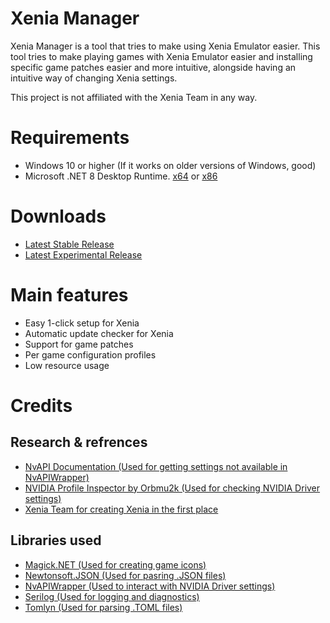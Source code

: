 # Xenia Manager
Xenia Manager is a tool that tries to make using Xenia Emulator easier. This tool tries to make playing games with Xenia Emulator easier and installing specific game patches easier and more intuitive, alongside having an intuitive way of changing Xenia settings.

This project is not affiliated with the Xenia Team in any way.

# Requirements

- Windows 10 or higher (If it works on older versions of Windows, good)
- Microsoft .NET 8 Desktop Runtime. [x64](https://dotnet.microsoft.com/en-us/download/dotnet/thank-you/runtime-desktop-8.0.6-windows-x64-installer) or [x86](https://dotnet.microsoft.com/en-us/download/dotnet/thank-you/runtime-desktop-8.0.6-windows-x86-installer)

# Downloads

- [Latest Stable Release](https://github.com/xenia-manager/xenia-manager/releases/latest/)
- [Latest Experimental Release](https://github.com/xenia-manager/xenia-manager/releases/tag/experimental)

# Main features
- Easy 1-click setup for Xenia
- Automatic update checker for Xenia
- Support for game patches
- Per game configuration profiles
- Low resource usage

# Credits
## Research & refrences
- [NvAPI Documentation (Used for getting settings not available in NvAPIWrapper)](https://developer.nvidia.com/rtx/path-tracing/nvapi/get-started)
- [NVIDIA Profile Inspector by Orbmu2k (Used for checking NVIDIA Driver settings)](https://github.com/Orbmu2k/nvidiaProfileInspector)
- [Xenia Team for creating Xenia in the first place](https://xenia.jp/)

## Libraries used
- [Magick.NET (Used for creating game icons)](https://github.com/dlemstra/Magick.NET)
- [Newtonsoft.JSON (Used for pasring .JSON files)](https://www.newtonsoft.com/json)
- [NvAPIWrapper (Used to interact with NVIDIA Driver settings)](https://github.com/falahati/NvAPIWrapper)
- [Serilog (Used for logging and diagnostics)](https://serilog.net/)
- [Tomlyn (Used for parsing .TOML files)](https://github.com/xoofx/Tomlyn)